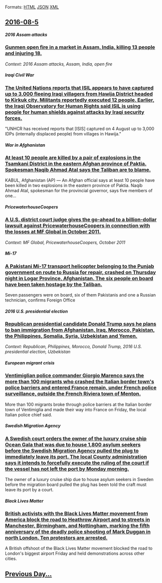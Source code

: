 
Formats: [HTML](2016/08/5/index.html)  [JSON](2016/08/5/index.json)  [XML](2016/08/5/index.xml)  

## [2016-08-5](/news/2016/08/5/index.md)

##### 2016 Assam attacks
### [Gunmen open fire in a market in Assam, India, killing 13 people and injuring 18. ](/news/2016/08/5/gunmen-open-fire-in-a-market-in-assam-india-killing-13-people-and-injuring-18.md)
_Context: 2016 Assam attacks, Assam, India, open fire_

##### Iraqi Civil War
### [The United Nations reports that ISIL appears to have captured up to 3,000 fleeing Iraqi villagers from Hawija District headed to Kirkuk city. Militants reportedly executed 12 people. Earlier, the Iraqi Observatory for Human Rights said ISIL is using people for human shields against attacks by Iraqi security forces. ](/news/2016/08/5/the-united-nations-reports-that-isil-appears-to-have-captured-up-to-3-000-fleeing-iraqi-villagers-from-hawija-district-headed-to-kirkuk-city.md)
&quot;UNHCR has received reports that [ISIS] captured on 4 August up to 3,000 IDPs (internally displaced people) from villages in Hawija.&quot;

##### War in Afghanistan
### [At least 10 people are killed by a pair of explosions in the Tsamkani District in the eastern Afghan province of Paktia. Spokesman Naqib Ahmad Atal says the Taliban are to blame. ](/news/2016/08/5/at-least-10-people-are-killed-by-a-pair-of-explosions-in-the-tsamkani-district-in-the-eastern-afghan-province-of-paktia-spokesman-naqib-ahm.md)
KABUL, Afghanistan (AP) — An Afghan official says at least 10 people have been killed in two explosions in the eastern province of Paktia. Naqib Ahmad Atal, spokesman for the provincial governor, says five members of one…

##### PricewaterhouseCoopers
### [A U.S. district court judge gives the go-ahead to a billion-dollar lawsuit against PricewaterhouseCoopers in connection with the losses at MF Global in October 2011. ](/news/2016/08/5/a-u-s-district-court-judge-gives-the-go-ahead-to-a-billion-dollar-lawsuit-against-pricewaterhousecoopers-in-connection-with-the-losses-at-m.md)
_Context: MF Global, PricewaterhouseCoopers, October 2011_

##### Mi-17
### [A Pakistani Mi-17 transport helicopter belonging to the Punjab government on route to Russia for repair, crashed on Thursday night in Logar Province, Afghanistan. The six people on board have been taken hostage by the Taliban. ](/news/2016/08/5/a-pakistani-mi-17-transport-helicopter-belonging-to-the-punjab-government-on-route-to-russia-for-repair-crashed-on-thursday-night-in-logar.md)
Seven passengers were on board, six of them Pakistanis and one a Russian technician, confirms Foreign Office

##### 2016 U.S. presidential election
### [Republican presidential candidate Donald Trump says he plans to ban immigration from Afghanistan, Iraq, Morocco, Pakistan, the Philippines, Somalia, Syria, Uzbekistan and Yemen. ](/news/2016/08/5/republican-presidential-candidate-donald-trump-says-he-plans-to-ban-immigration-from-afghanistan-iraq-morocco-pakistan-the-philippines.md)
_Context: Republican, Philippines, Morocco, Donald Trump, 2016 U.S. presidential election, Uzbekistan_

##### European migrant crisis
### [Ventimiglian police commander Giorgio Marenco says the more than 100 migrants who crashed the Italian border town's police barriers and entered France remain, under French police surveillance, outside the French Riviera town of Menton. ](/news/2016/08/5/ventimiglian-police-commander-giorgio-marenco-says-the-more-than-100-migrants-who-crashed-the-italian-border-town-s-police-barriers-and-ente.md)
More than 100 migrants broke through police barriers at the Italian border town of Ventimiglia and made their way into France on Friday, the local Italian police chief said.

##### Swedish Migration Agency
### [A Swedish court orders the owner of the luxury cruise ship Ocean Gala that was due to house 1,800 asylum seekers before the Swedish Migration Agency pulled the plug to immediately leave its port. The local County administration says it intends to forcefully execute the ruling of the court if the vessel has not left the port by Monday morning. ](/news/2016/08/5/a-swedish-court-orders-the-owner-of-the-luxury-cruise-ship-ocean-gala-that-was-due-to-house-1-800-asylum-seekers-before-the-swedish-migratio.md)
The owner of a luxury cruise ship due to house asylum seekers in Sweden before the migration board pulled the plug has been told the craft must leave its port by a court.

##### Black Lives Matter
### [British activists with the Black Lives Matter movement from America block the road to Heathrow Airport and to streets in Manchester, Birmingham, and Nottingham, marking the fifth anniversary of the deadly police shooting of Mark Duggan in north London. Ten protestors are arrested. ](/news/2016/08/5/british-activists-with-the-black-lives-matter-movement-from-america-block-the-road-to-heathrow-airport-and-to-streets-in-manchester-birming.md)
A British offshoot of the Black Lives Matter movement blocked the road to London&#x27;s biggest airport Friday and held demonstrations across other cities.

## [Previous Day...](/news/2016/08/4/index.md)

